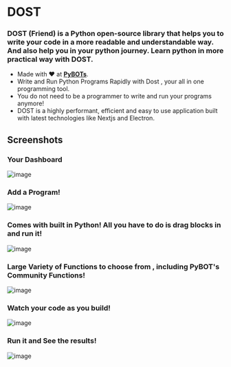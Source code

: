 # DOST

### DOST (Friend) is a Python open-source library that helps you to write your code in a more readable and understandable way. And also help you in your python journey. Learn python in more practical way with DOST.

- Made with ❤️ at **[PyBOTs](https://www.pybots.ai/)**.
- Write and Run Python Programs Rapidly with Dost , your all in one programming tool.
- You do not need to be a programmer to write and run your programs anymore!
- DOST is a highly performant, efficient and easy to use application built with latest technologies like Nextjs and Electron.

## Screenshots

### Your Dashboard
![image](https://user-images.githubusercontent.com/76046349/198548550-adb68071-7799-43e9-92a1-6451a2b045f1.png)

### Add a Program!
![image](https://user-images.githubusercontent.com/76046349/198548726-617174b3-e516-4001-a19f-08b53b428151.png)

### Comes with built in Python! All you have to do is drag blocks in and run it!
![image](https://user-images.githubusercontent.com/76046349/198549013-36341445-7711-45e8-92eb-063c817db502.png)

### Large Variety of Functions to choose from , including PyBOT's Community Functions!
![image](https://user-images.githubusercontent.com/76046349/198549199-6d557415-aff5-4495-bc36-af32b5f3d1cf.png)

### Watch your code as you build!
![image](https://user-images.githubusercontent.com/76046349/198549965-d61decc6-e33a-4681-b3c2-1d6d3eea9421.png)

### Run it and See the results!
![image](https://user-images.githubusercontent.com/76046349/198550952-2393fd4e-a856-4ff8-b3be-8c78f13d36aa.png)

